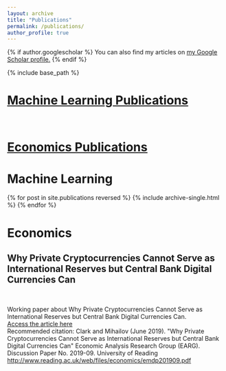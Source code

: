 ```yaml
---
layout: archive
title: "Publications"
permalink: /publications/
author_profile: true
---
```


{% if author.googlescholar %}
  You can also find my articles on <u><a href="{{author.googlescholar}}">my Google Scholar profile</a>.</u>
{% endif %}

{% include base_path %}

<h1><a href="#ML">Machine Learning Publications</a></h1>
<br>

<h1><a href="#Econ">Economics Publications</a></h1>

<p id="ML"><h1>Machine Learning</h1></p>
{% for post in site.publications reversed %}
  {% include archive-single.html %}
{% endfor %}


<p id="Econ"><h1>Economics</h1></p>

<h2>Why Private Cryptocurrencies Cannot Serve as International Reserves but Central Bank Digital Currencies Can</h2>
<br>

Working paper about Why Private Cryptocurrencies Cannot Serve as International Reserves but Central Bank Digital Currencies Can.
<br>
[Access the article here](https://aclarkdata.github.io/files/Why%20Private%20Cryptocurrencies%20Cannot%20Serve%20as%20InternationalReserves%20but%20Central%20Bank%20Digital%20Currencies%20Can.pdf)
<br>
Recommended citation: Clark and Mihailov (June 2019). "Why Private Cryptocurrencies Cannot Serve as International Reserves but Central Bank Digital Currencies Can" Economic Analysis Research Group (EARG). Discussion Paper No. 2019-09. University of Reading
http://www.reading.ac.uk/web/files/economics/emdp201909.pdf
